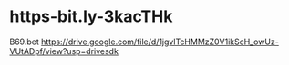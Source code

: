 # https-bit.ly-3kacTHk
B69.bet
https://drive.google.com/file/d/1jgvlTcHMMzZ0V1ikScH_owUz-VUtADpf/view?usp=drivesdk

